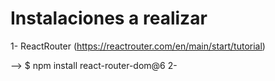 # Instalaciones a realizar

1- ReactRouter (https://reactrouter.com/en/main/start/tutorial)

   --> $ npm install react-router-dom@6
2-
